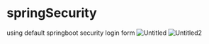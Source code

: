 # springSecurity
using default springboot security login form
![Untitled](https://user-images.githubusercontent.com/54208116/69475511-eb0e0500-0df3-11ea-8065-af84d634c6cc.png)
![Untitled2](https://user-images.githubusercontent.com/54208116/69475510-eb0e0500-0df3-11ea-835f-eaaff02a6cba.png)
